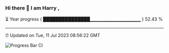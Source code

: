 ### Hi there 👋 I am Harry , 

⏳ Year progress { ███████████████▁▁▁▁▁▁▁▁▁▁▁▁▁▁▁ } 52.43 %

---

⏰ Updated on Tue, 11 Jul 2023 08:56:22 GMT

![Progress Bar CI](https://github.com/duykhang68/duykhang68/workflows/Progress%20Bar%20CI/badge.svg)
